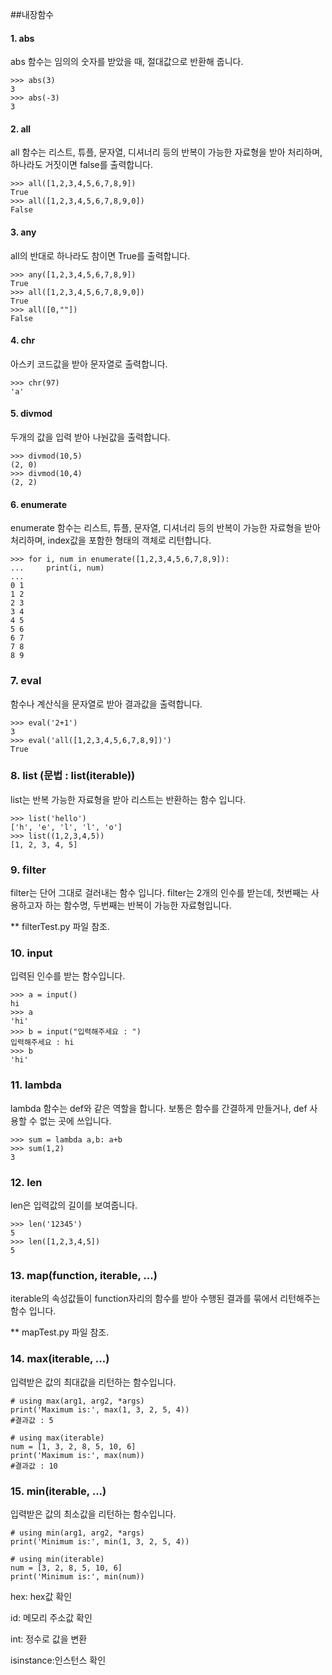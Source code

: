 ##내장함수

#### 1. abs
abs 함수는 임의의 숫자를 받았을 때, 절대값으로 반환해 줍니다.
~~~{.python}
>>> abs(3)
3
>>> abs(-3)
3
~~~

#### 2. all
all 함수는 리스트, 튜플, 문자열, 디셔너리 등의 반복이 가능한 자료형을 받아 처리하며, 하나라도 거짓이면 false를 출력합니다.
~~~{.python}
>>> all([1,2,3,4,5,6,7,8,9])
True
>>> all([1,2,3,4,5,6,7,8,9,0])
False
~~~

#### 3. any
all의 반대로 하나라도 참이면 True를 출력합니다.
~~~{.python}
>>> any([1,2,3,4,5,6,7,8,9])
True
>>> all([1,2,3,4,5,6,7,8,9,0])
True
>>> all([0,""])
False
~~~

#### 4. chr
아스키 코드값을 받아 문자열로 출력합니다.
~~~{.python}
>>> chr(97)
'a'
~~~

#### 5. divmod
두개의 값을 입력 받아 나눤값을 출력합니다.
~~~{.python}
>>> divmod(10,5)
(2, 0)
>>> divmod(10,4)
(2, 2)
~~~

#### 6. enumerate
enumerate 함수는 리스트, 튜플, 문자열, 디셔너리 등의 반복이 가능한 자료형을 받아 처리하며, index값을 포함한 형태의 객체로 리턴합니다.
~~~{.python}
>>> for i, num in enumerate([1,2,3,4,5,6,7,8,9]):
...     print(i, num)
...
0 1
1 2
2 3
3 4
4 5
5 6
6 7
7 8
8 9
~~~

### 7. eval
함수나 계산식을 문자열로 받아 결과값을 출력합니다.
~~~{.python}
>>> eval('2+1')
3
>>> eval('all([1,2,3,4,5,6,7,8,9])')
True
~~~

### 8. list (문법 : list(iterable))
list는 반복 가능한 자료형을 받아 리스트는 반환하는 함수 입니다.
~~~{.python}
>>> list('hello')
['h', 'e', 'l', 'l', 'o']
>>> list((1,2,3,4,5))
[1, 2, 3, 4, 5]
~~~

### 9. filter
filter는 단어 그대로 걸러내는 함수 입니다. filter는 2개의 인수를 받는데, 첫번째는 사용하고자 하는 함수명, 두번째는 반복이 가능한 자료형입니다.

** filterTest.py 파일 참조.

### 10. input
입력된 인수를 받는 함수입니다.
~~~{.python}
>>> a = input()
hi
>>> a
'hi'
>>> b = input("입력해주세요 : ")
입력해주세요 : hi
>>> b
'hi'
~~~

### 11. lambda
lambda 함수는 def와 같은 역할을 합니다. 보통은 함수를 간결하게 만들거나, def 사용할 수 없는 곳에 쓰입니다.
~~~{.python}
>>> sum = lambda a,b: a+b
>>> sum(1,2)
3
~~~

### 12. len
len은 입력값의 길이를 보여줍니다.
~~~{.python}
>>> len('12345')
5
>>> len([1,2,3,4,5])
5
~~~

### 13. map(function, iterable, ...)
iterable의 속성값들이 function자리의 함수를 받아 수행된 결과를 묶에서 리턴해주는 함수 입니다.

** mapTest.py 파일 참조.

### 14. max(iterable, ...)
입력받은 값의 최대값을 리턴하는 함수입니다.
~~~{.python}
# using max(arg1, arg2, *args)
print('Maximum is:', max(1, 3, 2, 5, 4))
#결과값 : 5

# using max(iterable)
num = [1, 3, 2, 8, 5, 10, 6]
print('Maximum is:', max(num))
#결과값 : 10
~~~

### 15. min(iterable, ...)
입력받은 값의 최소값을 리턴하는 함수입니다.
~~~{.python}
# using min(arg1, arg2, *args)
print('Minimum is:', min(1, 3, 2, 5, 4))

# using min(iterable)
num = [3, 2, 8, 5, 10, 6]
print('Minimum is:', min(num))
~~~




hex: hex값 확인

id: 메모리 주소값 확인
 
int: 정수로 값을 변환 

isinstance:인스턴스 확인